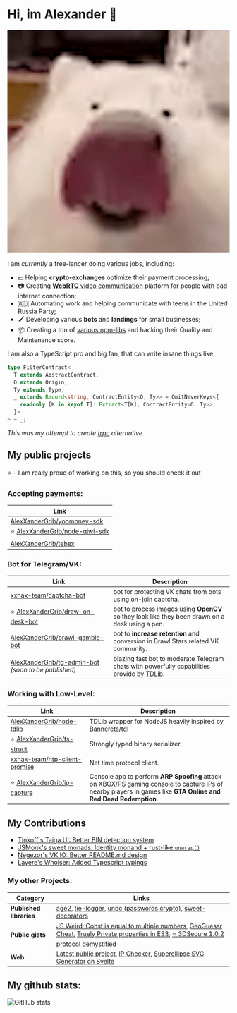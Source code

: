 # Hi, im Alexander 👋

![](dog.gif)

I am _currently_ a free-lancer doing various jobs, including:

- 💵 Helping **crypto-exchanges** optimize their payment processing;
- 📷 Creating [**WebRTC** video communication](https://github.com/exid-dev) platform for people with bad internet connection;
- 🇷🇺 Automating work and helping communicate with teens in the United Russia Party;
- 🖌️ Developing various **bots** and **landings** for small businesses;
- 📦 Creating a ton of [various npm-libs](#my-other-projects) and hacking their Quality and Maintenance score.

I am also a TypeScript pro and big fan, that can write insane things like:

```typescript
type FilterContract<
  T extends AbstractContract,
  O extends Origin,
  Ty extends Type,
  _ extends Record<string, ContractEntity<O, Ty>> = OmitNeverKeys<{
    readonly [K in keyof T]: Extract<T[K], ContractEntity<O, Ty>>;
  }>
> = _;
```

_This was my attempt to create [trpc](https://github.com/trpc/trpc) alternative._

## My public projects

⭐ - I am really proud of working on this, so you should check it out

### Accepting payments:

| Link                                                                               |
| ---------------------------------------------------------------------------------- |
| [AlexXanderGrib/yoomoney-sdk](https://github.com/AlexXanderGrib/yoomoney-sdk)      |
| ⭐ [AlexXanderGrib/node-qiwi-sdk](https://github.com/AlexXanderGrib/node-qiwi-sdk) |
| [AlexXanderGrib/tebex](https://github.com/AlexXanderGrib/tebex)                    |

### Bot for Telegram/VK:

| Link                                                                                                      | Description                                                                                                               |
| --------------------------------------------------------------------------------------------------------- | ------------------------------------------------------------------------------------------------------------------------- |
| [xxhax-team/captcha-bot](https://github.com/xxhax-team/captcha-bot)                                       | bot for protecting VK chats from bots using on-join captcha.                                                              |
| ⭐ [AlexXanderGrib/draw-on-desk-bot](https://github.com/AlexXanderGrib/draw-on-desk-bot)                     | bot to process images using **OpenCV** so they look like they been drawn on a desk using a pen.                           |
| [AlexXanderGrib/brawl-gamble-bot](https://github.com/AlexXanderGrib/brawl-gamble-bot)                     | bot to **increase retention** and conversion in Brawl Stars related VK community.                                         |
| [AlexXanderGrib/tg-admin-bot](https://github.com/AlexXanderGrib/tg-admin-bot) _(soon to be published)_ | blazing fast bot to moderate Telegram chats with powerfully capabilities provide by [TDLib](https://github.com/tdlib/td). |

### Working with Low-Level:

| Link                                                                              | Description                                                                                                                                                     |
| --------------------------------------------------------------------------------- | --------------------------------------------------------------------------------------------------------------------------------------------------------------- |
| [AlexXanderGrib/node-tdlib](https://github.com/AlexXanderGrib/node-tdlib)         | TDLib wrapper for NodeJS heavily inspired by [Bannerets/tdl](https://github.com/Bannerets/tdl)                                                                  |
| ⭐ [AlexXanderGrib/ts-struct](https://github.com/AlexXanderGrib/ts-struct)                   | Strongly typed binary serializer.                                                                                                                               |
| [xxhax-team/ntp-client-promise](https://github.com/xxhax-team/ntp-client-promise) | Net time protocol client.                                                                                                                                       |
| ⭐ [AlexXanderGrib/ip-capture](https://github.com/AlexXanderGrib/ip-capture)      | Console app to perform **ARP Spoofing** attack on XBOX/PS gaming console to capture IPs of nearby players in games like **GTA Online and Red Dead Redemption**. |

## My Contributions

- [Tinkoff's Taiga UI: Better BIN detection system](https://github.com/Tinkoff/taiga-ui/issues/2755)
- [JSMonk's sweet monads: Identity monand + rust-like `unwrap()`](https://github.com/JSMonk/sweet-monads/pull/46)
- [Negezor's VK IO: Better README.md design](https://github.com/negezor/vk-io/pull/489)
- [Layere's Whoiser: Added Typescript typings](https://github.com/LayeredStudio/whoiser/pull/34)

### My other Projects:

| Category                | Links                                                                                                                                                                                                                                                                                                                                                                                                                                               |
| ----------------------- | --------------------------------------------------------------------------------------------------------------------------------------------------------------------------------------------------------------------------------------------------------------------------------------------------------------------------------------------------------------------------------------------------------------------------------------------------- |
| **Published libraries** | [age2](https://github.com/AlexXanderGrib/age), [tie-logger](https://github.com/AlexXanderGrib/tie-logger), [unpc (passwords crypto)](https://github.com/AlexXanderGrib/passwords-crypto), [sweet-decorators](https://npmjs.com/package/sweet-decorators)                                                                                                                                                                                                                              |
| **Public gists**        | [JS Weird: Const is equal to multiple numbers](https://gist.github.com/AlexXanderGrib/4fb75a94f0bb6f782f6ab71f06c320a6), [GeoGuessr Cheat](https://gist.github.com/AlexXanderGrib/759efbbe557463deeee90342126cc52e), [Truely Private properties in ES3](https://gist.github.com/AlexXanderGrib/5b227db41af09115d656e6d4b3cefe29), [⭐ 3DSecure 1.0.2 protocol demystified](https://gist.github.com/AlexXanderGrib/c6670664383d8ed8cdb55cc2084cf250) |
| **Web**                 | [Latest public project](https://inzhpb.ru/), [IP Checker](https://ip.xxhax.com), [Superellipse SVG Generator on Svelte](https://superellipse.xxhax.com/)                                                                                                                                                                                                                                                                                            |

## My github stats:

![GitHub stats](https://github-readme-stats.vercel.app/api?username=AlexXanderGrib&show_icons=true&theme=tokyonight)

